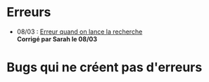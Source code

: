 # Erreurs

- 08/03 : 
[Erreur quand on lance la recherche](./captures_ecran_img/capture1.png)  
**Corrigé par Sarah le 08/03**

# Bugs qui ne créent pas d'erreurs